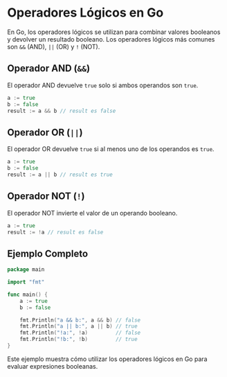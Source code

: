 # Operadores Lógicos en Go

En Go, los operadores lógicos se utilizan para combinar valores booleanos y devolver un resultado booleano. Los operadores lógicos más comunes son `&&` (AND), `||` (OR) y `!` (NOT).

## Operador AND (`&&`)

El operador AND devuelve `true` solo si ambos operandos son `true`.

```go
a := true
b := false
result := a && b // result es false
```

## Operador OR (`||`)

El operador OR devuelve `true` si al menos uno de los operandos es `true`.

```go
a := true
b := false
result := a || b // result es true
```

## Operador NOT (`!`)

El operador NOT invierte el valor de un operando booleano.

```go
a := true
result := !a // result es false
```

## Ejemplo Completo

```go
package main

import "fmt"

func main() {
    a := true
    b := false

    fmt.Println("a && b:", a && b) // false
    fmt.Println("a || b:", a || b) // true
    fmt.Println("!a:", !a)         // false
    fmt.Println("!b:", !b)         // true
}
```

Este ejemplo muestra cómo utilizar los operadores lógicos en Go para evaluar expresiones booleanas.
